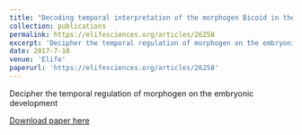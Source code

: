 ```yaml
---
title: "Decoding temporal interpretation of the morphogen Bicoid in the early Drosophila embryo"
collection: publications
permalink: https://elifesciences.org/articles/26258
excerpt: 'Decipher the temporal regulation of morphogen on the embryonic development'
date: 2017-7-10
venue: 'Elife'
paperurl: 'https://elifesciences.org/articles/26258'
---
```

Decipher the temporal regulation of morphogen on the embryonic development

[Download paper here](https://elifesciences.org/articles/26258)
